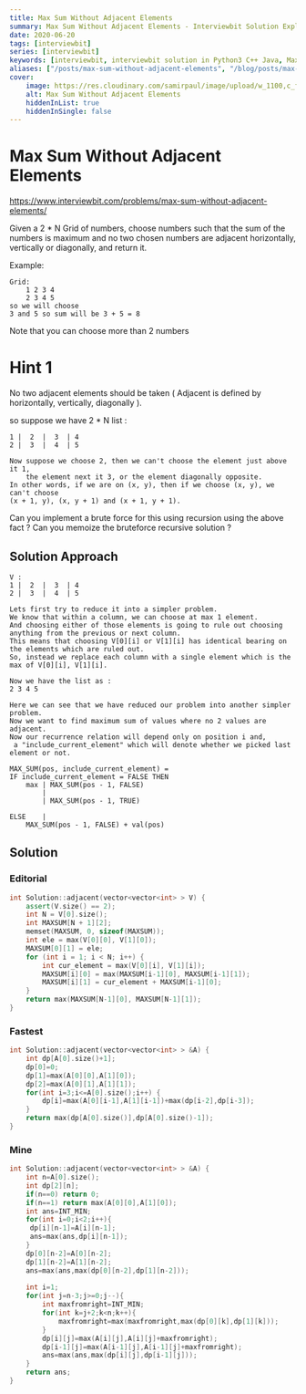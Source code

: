 ```yaml
---
title: Max Sum Without Adjacent Elements
summary: Max Sum Without Adjacent Elements - Interviewbit Solution Explained
date: 2020-06-20
tags: [interviewbit]
series: [interviewbit]
keywords: [interviewbit, interviewbit solution in Python3 C++ Java, Max Sum Without Adjacent Elements solution]
aliases: ["/posts/max-sum-without-adjacent-elements", "/blog/posts/max-sum-without-adjacent-elements", "/max-sum-without-adjacent-elements"]
cover:
    image: https://res.cloudinary.com/samirpaul/image/upload/w_1100,c_fit,co_rgb:FFFFFF,l_text:Arial_70_bold:Max Sum Without Adjacent Elements - Solution Explained/problem-solving.webp
    alt: Max Sum Without Adjacent Elements
    hiddenInList: true
    hiddenInSingle: false
---
```


# Max Sum Without Adjacent Elements

https://www.interviewbit.com/problems/max-sum-without-adjacent-elements/

Given a 2 * N Grid of numbers, choose numbers such that the sum of the numbers
is maximum and no two chosen numbers are adjacent horizontally, vertically or diagonally, and return it.

Example:
```
Grid:
	1 2 3 4
	2 3 4 5
so we will choose
3 and 5 so sum will be 3 + 5 = 8
```

Note that you can choose more than 2 numbers


# Hint 1

No two adjacent elements should be taken ( Adjacent is defined by horizontally, vertically, diagonally ).

so suppose we have 2 * N list :

```
1 |  2  |  3  | 4
2 |  3  |  4  | 5

Now suppose we choose 2, then we can't choose the element just above it 1, 
    the element next it 3, or the element diagonally opposite. 
In other words, if we are on (x, y), then if we choose (x, y), we can't choose
(x + 1, y), (x, y + 1) and (x + 1, y + 1). 
```

Can you implement a brute force for this using recursion using the above fact ? 
Can you memoize the bruteforce recursive solution ? 

## Solution Approach

```
V : 
1 |  2  |  3  | 4
2 |  3  |  4  | 5

Lets first try to reduce it into a simpler problem. 
We know that within a column, we can choose at max 1 element. 
And choosing either of those elements is going to rule out choosing anything from the previous or next column. 
This means that choosing V[0][i] or V[1][i] has identical bearing on the elements which are ruled out. 
So, instead we replace each column with a single element which is the max of V[0][i], V[1][i].

Now we have the list as : 
2 3 4 5

Here we can see that we have reduced our problem into another simpler problem.
Now we want to find maximum sum of values where no 2 values are adjacent. 
Now our recurrence relation will depend only on position i and,
 a "include_current_element" which will denote whether we picked last element or not.
  
MAX_SUM(pos, include_current_element) = 
IF include_current_element = FALSE THEN   
	max | MAX_SUM(pos - 1, FALSE) 
	    | 
	    | MAX_SUM(pos - 1, TRUE)

ELSE    |
	MAX_SUM(pos - 1, FALSE) + val(pos) 
```


## Solution

### Editorial

```cpp
int Solution::adjacent(vector<vector<int> > V) {
    assert(V.size() == 2);
    int N = V[0].size();
    int MAXSUM[N + 1][2];
    memset(MAXSUM, 0, sizeof(MAXSUM));
    int ele = max(V[0][0], V[1][0]);
    MAXSUM[0][1] = ele;
    for (int i = 1; i < N; i++) {
        int cur_element = max(V[0][i], V[1][i]);
        MAXSUM[i][0] = max(MAXSUM[i-1][0], MAXSUM[i-1][1]);
        MAXSUM[i][1] = cur_element + MAXSUM[i-1][0];
    }
    return max(MAXSUM[N-1][0], MAXSUM[N-1][1]);
}
```

### Fastest

```cpp
int Solution::adjacent(vector<vector<int> > &A) {
    int dp[A[0].size()+1];
    dp[0]=0;
    dp[1]=max(A[0][0],A[1][0]);
    dp[2]=max(A[0][1],A[1][1]);
    for(int i=3;i<=A[0].size();i++) {
        dp[i]=max(A[0][i-1],A[1][i-1])+max(dp[i-2],dp[i-3]);
    }
    return max(dp[A[0].size()],dp[A[0].size()-1]);
}
```

### Mine

```cpp
int Solution::adjacent(vector<vector<int> > &A) {
    int n=A[0].size();
    int dp[2][n];
    if(n==0) return 0;
    if(n==1) return max(A[0][0],A[1][0]);
    int ans=INT_MIN;
    for(int i=0;i<2;i++){
     dp[i][n-1]=A[i][n-1];
     ans=max(ans,dp[i][n-1]);
    }
    dp[0][n-2]=A[0][n-2];
    dp[1][n-2]=A[1][n-2];
    ans=max(ans,max(dp[0][n-2],dp[1][n-2]));
    
    int i=1;
    for(int j=n-3;j>=0;j--){
        int maxfromright=INT_MIN;
        for(int k=j+2;k<n;k++){
            maxfromright=max(maxfromright,max(dp[0][k],dp[1][k]));
        }
        dp[i][j]=max(A[i][j],A[i][j]+maxfromright);
        dp[i-1][j]=max(A[i-1][j],A[i-1][j]+maxfromright);
        ans=max(ans,max(dp[i][j],dp[i-1][j]));
    }
    return ans;
}
```


